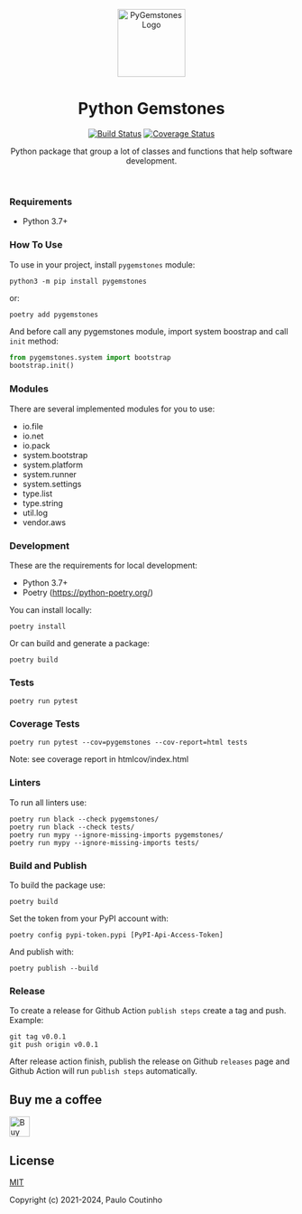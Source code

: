 <p align="center">
    <a href="https://github.com/paulocoutinhox/pygemstones" target="_blank" rel="noopener noreferrer">
        <img width="120" src="extras/images/logo.png" alt="PyGemstones Logo">
    </a>
</p>

<h1 align="center">Python Gemstones</h1>

<p align="center">
  <a href="https://github.com/paulocoutinhox/pygemstones/actions"><img src="https://github.com/paulocoutinhox/pygemstones/actions/workflows/build.yml/badge.svg" alt="Build Status"></a>
  <a href="https://codecov.io/github/paulocoutinhox/pygemstones?branch=main"><img src="https://img.shields.io/codecov/c/github/paulocoutinhox/pygemstones/main.svg?sanitize=true" alt="Coverage Status"></a>
</p>

<p align="center">
Python package that group a lot of classes and functions that help software development.
</p>

<br>

### Requirements

* Python 3.7+

### How To Use

To use in your project, install `pygemstones` module:

```
python3 -m pip install pygemstones
```

or:

```
poetry add pygemstones
```

And before call any pygemstones module, import system boostrap and call `init` method:

```python
from pygemstones.system import bootstrap
bootstrap.init()
```

### Modules

There are several implemented modules for you to use:

- io.file
- io.net
- io.pack
- system.bootstrap
- system.platform
- system.runner
- system.settings
- type.list
- type.string
- util.log
- vendor.aws

### Development

These are the requirements for local development:

* Python 3.7+
* Poetry (https://python-poetry.org/)

You can install locally:

```
poetry install
```

Or can build and generate a package:

```
poetry build
```

### Tests

```
poetry run pytest
```

### Coverage Tests

```
poetry run pytest --cov=pygemstones --cov-report=html tests
```

Note: see coverage report in htmlcov/index.html

### Linters

To run all linters use:

```
poetry run black --check pygemstones/
poetry run black --check tests/
poetry run mypy --ignore-missing-imports pygemstones/
poetry run mypy --ignore-missing-imports tests/
```

### Build and Publish

To build the package use:

```
poetry build
```

Set the token from your PyPI account with:

```
poetry config pypi-token.pypi [PyPI-Api-Access-Token]
```

And publish with:

```
poetry publish --build
```

### Release

To create a release for Github Action `publish steps` create a tag and push. Example:

```
git tag v0.0.1
git push origin v0.0.1
```

After release action finish, publish the release on Github `releases` page and Github Action will run `publish steps` automatically.

## Buy me a coffee

<a href='https://ko-fi.com/paulocoutinho' target='_blank'><img height='36' style='border:0px;height:36px;' src='https://az743702.vo.msecnd.net/cdn/kofi1.png?v=2' border='0' alt='Buy Me a Coffee at ko-fi.com' /></a>

## License

[MIT](http://opensource.org/licenses/MIT)

Copyright (c) 2021-2024, Paulo Coutinho
